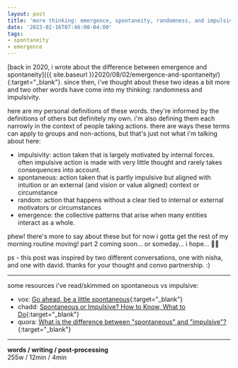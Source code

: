 ```yaml
---
layout: post
title: 'more thinking: emergence, spontaneity, randomness, and impulsivity'
date: '2023-02-16T07:46:00-04:00'
tags:
- spontaneity
- emergence
--- 
```














[back in 2020, i wrote about the difference between emergence and spontaneity]({{ site.baseurl }}2020/08/02/emergence-and-spontaneity/){:target="_blank"}. since then, i've thought about these two ideas a bit more and two other words have come into my thinking: randomness and impulsivity. 

here are my personal definitions of these words. they're informed by the definitions of others but definitely my own. i'm also defining them each narrowly in the context of people taking actions. there are ways these terms can apply to groups and non-actions, but that's just not what i'm talking about here:

* impulsivity: action taken that is largely motivated by internal forces. often impulsive action is made with very little thought and rarely takes consequences into account. 
* spontaneous: action taken that is partly impulsive but aligned with intuition or an external (and vision or value aligned) context or circumstance
* random: action that happens without a clear tied to internal or external motivators or circumstances
* emergence: the collective patterns that arise when many entities interact as a whole. 

phew! there's more to say about these but for now i gotta get the rest of my morning routine moving! part 2 coming soon... or someday... i hope... 😮‍💨

ps - this post was inspired by two different conversations, one with nisha, and one with david. thanks for your thought and convo partnership. :)

---

some resources i've read/skimmed on spontaneous vs impulsive:

* vox: [Go ahead, be a little spontaneous](https://www.vox.com/even-better/23172589/spontaneous-benefits-schedule#:~:text=While%20the%20two%20are%20often,afternoon%20reading%20in%20the%20park.){:target="_blank"}
* chadd: [Spontaneous or Impulsive? How to Know, What to Do](https://chadd.org/attention-article/spontaneous-or-impulsive-how-to-know-what-to-do/){:target="_blank"}
* quora: [What is the difference between "spontaneous" and "impulsive"?](https://www.quora.com/What-is-the-difference-between-spontaneous-and-impulsive){:target="_blank"}


---


<!-- hyperlink bank -->


<!-- &#042; = asterisk -->
<!-- &#039; = single quote '-->

**words / writing / post-processing**  
255w / 12min / 4min
